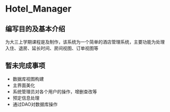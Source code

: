 # Hotel_Manager
## 编写目的及基本介绍
为大三上学期课程是及制作，该系统为一个简单的酒店管理系统，主要功能为处理入住、退房、延长时间、房间视图、订单视图等
## 暂未完成事项
+ 数据库视图构建
+ 主界面美化
+ 系统管理员对各个用户的操作，增删查改等
+ 预定信息处理
+ 通过DAO对数据库操作
